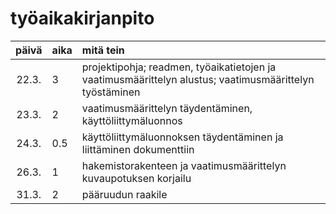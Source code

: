 # työaikakirjanpito
| päivä | aika  | mitä tein |
|:-----:|:------| :-----|
| 22.3. | 3     | projektipohja; readmen, työaikatietojen ja vaatimusmäärittelyn alustus; vaatimusmäärittelyn työstäminen |
| 23.3. | 2     | vaatimusmäärittelyn täydentäminen, käyttöliittymäluonnos |
| 24.3. | 0.5   | käyttöliittymäluonnoksen täydentäminen ja liittäminen dokumenttiin |
| 26.3. | 1     | hakemistorakenteen ja vaatimusmäärittelyn kuvaupotuksen korjailu |
| 31.3. | 2     | pääruudun raakile |
